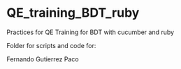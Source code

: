 # QE_training_BDT_ruby

Practices for QE Training for BDT with cucumber and ruby

Folder for scripts and code for:

Fernando Gutierrez Paco